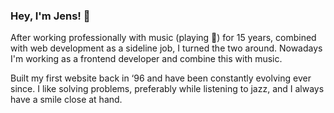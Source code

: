 ### Hey, I'm Jens! 👋

After working professionally with music (playing :saxophone:) for 15 years, combined with web development as a sideline job, I turned the two around. Nowadays I'm working as a frontend developer and combine this with music. 

Built my first website back in ‘96 and have been constantly evolving ever since. I like solving problems, preferably while listening to jazz, and I always have a smile close at hand.

<!--
**jenseo/jenseo** is a ✨ _special_ ✨ repository because its `README.md` (this file) appears on your GitHub profile.

Here are some ideas to get you started:

- 🔭 I’m currently working on ...
- 🌱 I’m currently learning ...
- 👯 I’m looking to collaborate on ...
- 🤔 I’m looking for help with ...
- 💬 Ask me about ...
- 📫 How to reach me: ...
- 😄 Pronouns: ...
- ⚡ Fun fact: ...
-->
